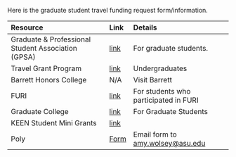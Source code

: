 ---
---

Here is the graduate student travel funding request form/information.  

| Resource                                           | Link                                                                                         | Details                                                |
|:---------------------------------------------------|:---------------------------------------------------------------------------------------------|:-------------------------------------------------------|
| Graduate & Professional Student Association (GPSA) | [link](https://gpsa.asu.edu/funding/)                                                        | For graduate students.                                 |
| Travel Grant Program                               | [link](https://undergraduate-research.engineering.asu.edu/travel-grant-program/)             | Undergraduates                                         |
| Barrett Honors College                             | N/A                                                                                          | Visit Barrett                                          |
| FURI                                               | [link](https://undergraduate-research.engineering.asu.edu/travel-grant-program/)             | For students who participated in FURI                  |
| Graduate College                                   | [link](https://graduate.asu.edu/pay-for-college/travel-awards )                              | For Graduate Students                                  |
| KEEN Student Mini Grants                           | [link](https://entrepreneurship.engineering.asu.edu/kern-asu-student-funding-opportunities/) |                                                        |
| Poly                                               | [Form]({{site.base_path}}/assets/tps-student-travel-form.pdf)                                | Email form to [amy.wolsey@asu.edu](amy.wolsey@asu.edu) |
